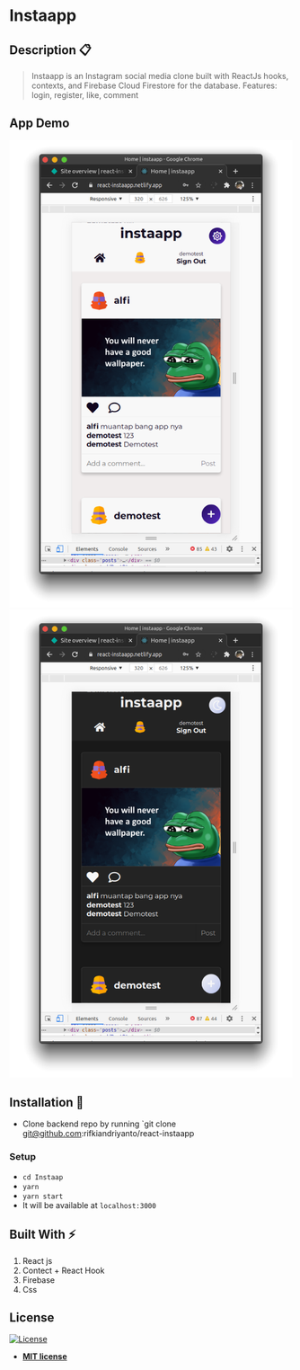 # Instaapp

## Description :clipboard:

> Instaapp is an Instagram social media clone built with ReactJs hooks, contexts, and Firebase Cloud Firestore for the database. Features: login, register, like, comment

## App Demo

![](shot/shot1.png)
![](shot/shot2.png)


## Installation :wrench:

-   Clone backend repo by running `git clone git@github.com:rifkiandriyanto/react-instaapp

###  Setup

-   `cd Instaap`
-   `yarn`
-   `yarn start`
-   It will be available at `localhost:3000`


## Built With :zap:

1. React js
2. Contect + React Hook
3. Firebase
4. Css

## License

[![License](http://img.shields.io/:license-mit-blue.svg?style=flat-square)](http://badges.mit-license.org)

-   **[MIT license](http://opensource.org/licenses/mit-license.php)**